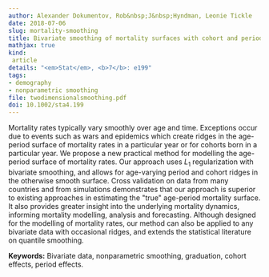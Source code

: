```yaml
---
author: Alexander Dokumentov, Rob&nbsp;J&nbsp;Hyndman, Leonie Tickle
date: 2018-07-06
slug: mortality-smoothing
title: Bivariate smoothing of mortality surfaces with cohort and period ridges
mathjax: true
kind:
 article
details: "<em>Stat</em>, <b>7</b>: e199"
tags:
- demography
- nonparametric smoothing
file: twodimensionalsmoothing.pdf
doi: 10.1002/sta4.199
---
```


Mortality rates typically vary smoothly over age and time. Exceptions occur due to events such as wars and epidemics which create ridges in the age-period surface of mortality rates in a particular year or for cohorts born in a particular year. We propose a new practical method for modelling the age-period surface of mortality rates. Our approach uses $L_1$ regularization with bivariate smoothing, and allows for age-varying period and cohort ridges in the otherwise smooth surface. Cross validation on data from many countries and from simulations demonstrates that our approach is superior to existing approaches in estimating the "true" age-period mortality surface. It also provides greater insight into the underlying mortality dynamics, informing mortality modelling, analysis and forecasting. Although designed for the modelling of mortality rates, our method can also be applied to any bivariate data with occasional ridges, and extends the statistical literature on quantile smoothing.

**Keywords:** Bivariate data, nonparametric smoothing, graduation, cohort effects, period effects.
